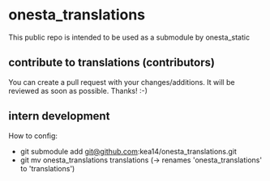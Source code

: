 # onesta_translations

This public repo is intended to be used as a submodule by onesta_static

## contribute to translations (contributors)

You can create a pull request with your changes/additions.
It will be reviewed as soon as possible. Thanks! :-)

## intern development

How to config:
- git submodule add git@github.com:kea14/onesta_translations.git
- git mv onesta_translations translations (-> renames 'onesta_translations' to 'translations')

